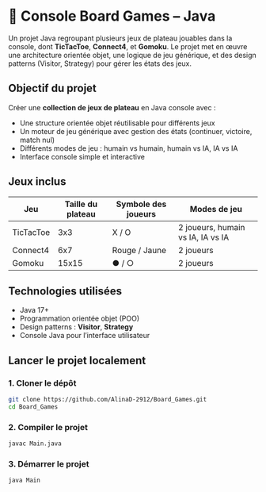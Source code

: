 # 🎲 Console Board Games – Java

Un projet Java regroupant plusieurs jeux de plateau jouables dans la console, dont **TicTacToe**, **Connect4**, et **Gomoku**. Le projet met en œuvre une architecture orientée objet, une logique de jeu générique, et des design patterns (Visitor, Strategy) pour gérer les états des jeux.

## Objectif du projet

Créer une **collection de jeux de plateau** en Java console avec :

- Une structure orientée objet réutilisable pour différents jeux
- Un moteur de jeu générique avec gestion des états (continuer, victoire, match nul)
- Différents modes de jeu : humain vs humain, humain vs IA, IA vs IA
- Interface console simple et interactive

## Jeux inclus

| Jeu | Taille du plateau | Symbole des joueurs | Modes de jeu |
|-----|-----------------|------------------|--------------|
| TicTacToe | 3x3 | X / O | 2 joueurs, humain vs IA, IA vs IA |
| Connect4 | 6x7 | Rouge / Jaune | 2 joueurs |
| Gomoku | 15x15 | ● / ○ | 2 joueurs |

## Technologies utilisées

- Java 17+
- Programmation orientée objet (POO)
- Design patterns : **Visitor**, **Strategy**
- Console Java pour l’interface utilisateur

## Lancer le projet localement

### 1. Cloner le dépôt

```bash
git clone https://github.com/AlinaD-2912/Board_Games.git
cd Board_Games
```
### 2. Compiler le projet
```bash
javac Main.java
```
### 3. Démarrer le projet
```bash
java Main
```
